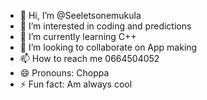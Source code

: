 - 👋 Hi, I’m @Seeletsonemukula
- 👀 I’m interested in coding and predictions
- 🌱 I’m currently learning C++
- 💞️ I’m looking to collaborate on App making
- 📫 How to reach me 0664504052
- 😄 Pronouns: Choppa
- ⚡ Fun fact: Am always cool

<!---
Seeletsonemukula/Seeletsonemukula is a ✨ special ✨ repository because its `README.md` (this file) appears on your GitHub profile.
You can click the Preview link to take a look at your changes.
--->
